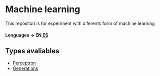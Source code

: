 # Machine learning
This repositori is for experiment with diferents form of machine learning

#### Lenguages ->  EN  [ES](README_ES.md)

## Types avaliables

* [Perceptron](perceptron_v1.cpp)
* [Generations](generations.cpp)
